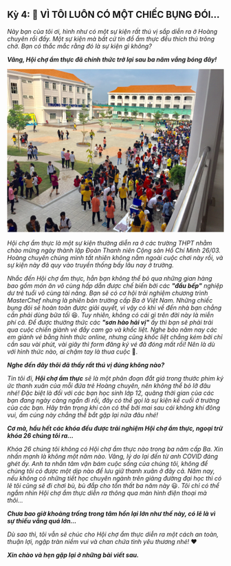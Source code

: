 ## Kỳ 4: 🍒 VÌ TÔI LUÔN CÓ MỘT CHIẾC BỤNG ĐÓI…

_Này bạn của tôi ơi, hình như có một sự kiện rất thú vị sắp diễn ra ở Hoàng chuyên rồi đấy. Một sự kiện mà bất cứ tín đồ ẩm thực đều thích thú trông chờ. Bạn có thắc mắc rằng đó là sự kiện gì không?_

**_Vâng, Hội chợ ẩm thực đã chính thức trở lại sau ba năm vắng bóng đây!_**

![HLK](../img/image4.jpg)

_Hội chợ ẩm thực là một sự kiện thường diễn ra ở các trường THPT nhằm chào mừng ngày thành lập Đoàn Thanh niên Cộng sản Hồ Chí Minh 26/03. Hoàng chuyên chúng mình tất nhiên không nằm ngoài cuộc chơi này rồi, và sự kiện này đã quy vào truyền thống bấy lâu nay ở trường._

_Nhắc đến Hội chợ ẩm thực, hẳn bạn không thể bỏ qua những gian hàng bao gồm món ăn vô cùng hấp dẫn được chế biến bởi các **"đầu bếp"** nghiệp dư trẻ tuổi vô cùng tài năng. Bạn sẽ có cơ hội trải nghiệm chương trình MasterChef nhưng là phiên bản trường cấp Ba ở Việt Nam. Những chiếc bụng đói sẽ hoàn toàn được giải quyết, vì vậy có khi về đến nhà bạn chẳng cần phải dùng bữa tối_ 😆. _Tuy nhiên, không có cái gì trên đời này là miễn phí cả. Để được thưởng thức các **"sơn hào hải vị"** ấy thì bạn sẽ phải trải qua cuộc chiến giành vé đầy cam go và khốc liệt. Nghe bảo năm nay các em giành vé bằng hình thức online, nhưng cũng khốc liệt chẳng kém bởi chỉ cần sau vài phút, vài giây thì form đăng ký vé đã đóng mất rồi! Nên là dù với hình thức nào, ai chậm tay là thua cuộc_ 🤣.

**_Nghe đến đây thôi đã thấy rất thú vị đúng không nào?_**

_Tin tôi đi, **Hội chợ ẩm thực** sẽ là một phân đoạn đắt giá trong thước phim ký ức thanh xuân của mỗi đứa trẻ Hoàng chuyên, nên không thể bỏ lỡ đâu nhé! Đặc biệt là đối với các bạn học sinh lớp 12, quãng thời gian của các bạn đang ngày càng ngắn đi rồi, đây có thể gọi là sự kiện kề cuối ở trường của các bạn. Hãy trân trọng khi còn có thể bởi mai sau cái không khí đông vui, ấm cúng này chẳng thể bắt gặp lại nữa đâu nhé!_

**_Cơ mà, hầu hết các khóa đều được trải nghiệm Hội chợ ẩm thực, ngoại trừ khóa 26 chúng tôi ra…_**

_Khóa 26 chúng tôi không có Hội chợ ẩm thực nào trong ba năm cấp Ba. Xin nhấn mạnh là không một năm nào. Vâng, lý do lại đến từ anh COVID đáng ghét ấy. Anh ta nhẫn tâm vận bám cuộc sống của chúng tôi, không để chúng tôi có được một dịp nào để lưu giữ thanh xuân ở đây cả. Năm nay, nếu không có những tiết học chuyên ngành trên giảng đường đại học thì có lẽ tôi cũng sẽ đi chơi bù, bù đắp cho tổn thất ba năm này_ 😃. _Tôi chỉ có thể ngắm nhìn Hội chợ ẩm thực diễn ra thông qua màn hình điện thoại mà thôi…_

**_Chưa bao giờ khoảng trống trong tâm hồn lại lớn như thế này, có lẽ là vì sự thiếu vắng quá lớn…_**

_Dù sao thì, tôi vẫn sẽ chúc cho Hội chợ ẩm thực diễn ra một cách an toàn, thuận lợi, ngập tràn niềm vui và chan chứa tình yêu thương nhé!_ ❤️

**_Xin chào và hẹn gặp lại ở những bài viết sau._**
